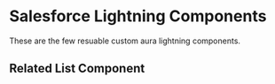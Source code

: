 # Salesforce Lightning Components

These are the few resuable custom aura lightning components.

## Related List Component
 
